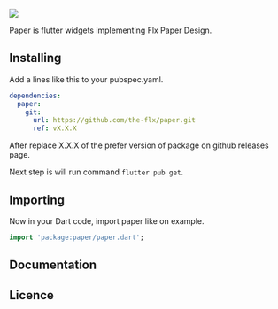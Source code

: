 ![](https://github.com/the-flx/paper/blob/main/.github/assets/logo_wide.png)

Paper is flutter widgets implementing Flx Paper Design.

## Installing

Add a lines like this to your pubspec.yaml.

```yaml
dependencies:
  paper:
    git:
      url: https://github.com/the-flx/paper.git
      ref: vX.X.X
```

After replace X.X.X of the prefer version of package on github releases page.

Next step is will run command `flutter pub get`.

## Importing

Now in your Dart code, import paper like on example.

```dart
import 'package:paper/paper.dart';
```

## Documentation

## Licence
